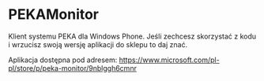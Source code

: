# PEKAMonitor
Klient systemu PEKA dla Windows Phone. Jeśli zechcesz skorzystać z kodu i wrzucisz swoją wersję aplikacji do sklepu to daj znać.

Aplikacja dostępna pod adresem: https://www.microsoft.com/pl-pl/store/p/peka-monitor/9nblggh6cmnr
